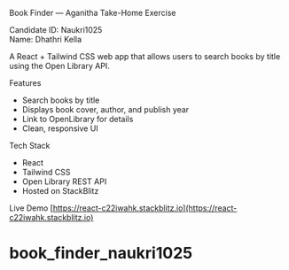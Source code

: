 Book Finder — Aganitha Take-Home Exercise

Candidate ID: Naukri1025  
Name: Dhathri Kella

A React + Tailwind CSS web app that allows users to search books by title using the Open Library API.

Features

- Search books by title
- Displays book cover, author, and publish year
- Link to OpenLibrary for details
- Clean, responsive UI

Tech Stack

- React
- Tailwind CSS
- Open Library REST API
- Hosted on StackBlitz

Live Demo
[https://react-c22iwahk.stackblitz.io](https://react-c22iwahk.stackblitz.io)
# book_finder_naukri1025
